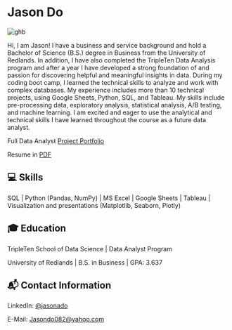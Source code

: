 # Jason Do

![ghb](https://github.com/jasondo-da/jasondo-da/assets/138195365/5ba97cd1-633f-4441-9df3-822aa16d3364)


Hi, I am Jason! I have a business and service background and hold a Bachelor of Science (B.S.) degree in Business from the University of Redlands. In addition, I have also completed the TripleTen Data Analysis program and after a year I have developed a strong foundation of and passion for discovering helpful and meaningful insights in data. During my coding boot camp, I learned the technical skills to analyze and work with complex databases. My experience includes more than 10 technical projects, using Google Sheets, Python, SQL, and Tableau. My skills include pre-processing data, exploratory analysis, statistical analysis, A/B testing, and machine learning. I am excited and eager to use the analytical and technical skills I have learned throughout the course as a future data analyst. 


Full Data Analyst [Project Portfolio](https://github.com/jasondo-da/Data_Analyst_Portfolio_Guide/blob/main/README.md)

Resume in [PDF](https://github.com/jasondo-da/jason-do/blob/main/Resume%20v.rl%20(2024).pdf)


## :computer: Skills

SQL | Python (Pandas, NumPy) | MS Excel | Google Sheets | Tableau | Visualization and presentations (Matplotlib, Seaborn, Plotly)


## :mortar_board: Education

TripleTen School of Data Science | Data Analyst Program 

University of Redlands | B.S. in Business | GPA: 3.637 


## :mailbox_with_mail: Contact Information

LinkedIn: [@jasonado](https://www.linkedin.com/in/jasonado/)

E-Mail: [Jasondo082@yahoo.com](Jasondo082@yahoo.com)
